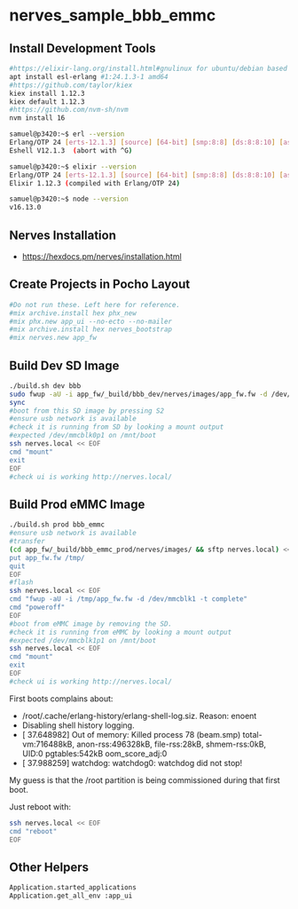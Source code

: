 # nerves_sample_bbb_emmc

## Install Development Tools

```bash
#https://elixir-lang.org/install.html#gnulinux for ubuntu/debian based on erlang-solutions release
apt install esl-erlang #1:24.1.3-1 amd64
#https://github.com/taylor/kiex
kiex install 1.12.3
kiex default 1.12.3
#https://github.com/nvm-sh/nvm
nvm install 16

samuel@p3420:~$ erl --version
Erlang/OTP 24 [erts-12.1.3] [source] [64-bit] [smp:8:8] [ds:8:8:10] [async-threads:1] [jit]
Eshell V12.1.3  (abort with ^G)

samuel@p3420:~$ elixir --version
Erlang/OTP 24 [erts-12.1.3] [source] [64-bit] [smp:8:8] [ds:8:8:10] [async-threads:1] [jit]
Elixir 1.12.3 (compiled with Erlang/OTP 24)

samuel@p3420:~$ node --version
v16.13.0
```

## Nerves Installation

- https://hexdocs.pm/nerves/installation.html

## Create Projects in Pocho Layout

```bash
#Do not run these. Left here for reference.
#mix archive.install hex phx_new
#mix phx.new app_ui --no-ecto --no-mailer
#mix archive.install hex nerves_bootstrap
#mix nerves.new app_fw
```

## Build Dev SD Image

```bash
./build.sh dev bbb
sudo fwup -aU -i app_fw/_build/bbb_dev/nerves/images/app_fw.fw -d /dev/sdd -t complete
sync
#boot from this SD image by pressing S2
#ensure usb network is available
#check it is running from SD by looking a mount output
#expected /dev/mmcblk0p1 on /mnt/boot
ssh nerves.local << EOF
cmd "mount"
exit
EOF
#check ui is working http://nerves.local/
```

## Build Prod eMMC Image

```bash
./build.sh prod bbb_emmc
#ensure usb network is available
#transfer
(cd app_fw/_build/bbb_emmc_prod/nerves/images/ && sftp nerves.local) << EOF
put app_fw.fw /tmp/
quit
EOF
#flash
ssh nerves.local << EOF
cmd "fwup -aU -i /tmp/app_fw.fw -d /dev/mmcblk1 -t complete"
cmd "poweroff"
EOF
#boot from eMMC image by removing the SD.
#check it is running from eMMC by looking a mount output
#expected /dev/mmcblk1p1 on /mnt/boot
ssh nerves.local << EOF
cmd "mount"
exit
EOF
#check ui is working http://nerves.local/
```

First boots complains about:

- /root/.cache/erlang-history/erlang-shell-log.siz. Reason: enoent
- Disabling shell history logging.
- [   37.648982] Out of memory: Killed process 78 (beam.smp) total-vm:716488kB, anon-rss:496328kB, file-rss:28kB, shmem-rss:0kB, UID:0 pgtables:542kB oom_score_adj:0
- [   37.988259] watchdog: watchdog0: watchdog did not stop!

My guess is that the /root partition is being commissioned during that first boot. 

Just reboot with:

```bash
ssh nerves.local << EOF
cmd "reboot"
EOF
```

## Other Helpers

```bash
Application.started_applications
Application.get_all_env :app_ui
```
